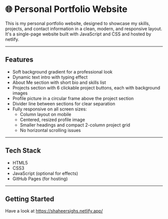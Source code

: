 # 🌐 Personal Portfolio Website

This is my personal portfolio website, designed to showcase my skills, projects, and contact information in a clean, modern, and responsive layout. It's a single-page website built with JavaScript and CSS and hosted by netlify.

---

## Features

- Soft background gradient for a professional look  
- Dynamic text intro with typing effect  
- About Me section with short bio and skills list  
- Projects section with 6 clickable project buttons, each with background images  
- Profile picture in a circular frame above the project section  
- Divider line between sections for clear separation  
- Fully responsive on all screen sizes:
  - Column layout on mobile
  - Centered, resized profile image
  - Smaller headings and compact 2-column project grid
  - No horizontal scrolling issues

---

## Tech Stack

- HTML5  
- CSS3  
- JavaScript (optional for effects)  
- GitHub Pages (for hosting)

---

## Getting Started

Have a look at https://shaheersighs.netlify.app/






